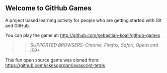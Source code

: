 ## Welcome to GitHub Games

A project based learning activity for people who are getting started with Git and GitHub.

You can play the game at: http://github.com/sebastian-koall/github-games


>> _*SUPPORTED BROWSERS*: Chrome, Firefox, Safari, Opera and IE9+_

This fun open source game was cloned from: https://github.com/jakesgordon/javascript-tetris

